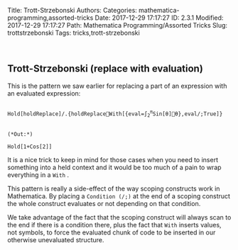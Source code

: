 Title: Trott-Strzebonski
Authors: 
Categories: mathematica-programming,assorted-tricks
Date: 2017-12-29 17:17:27
ID: 2.3.1
Modified: 2017-12-29 17:17:27
Path: Mathematica Programming/Assorted Tricks
Slug: trottstrzebonski
Tags: tricks,trott-strzebonski

<a id="trottstrzebonski-replace-with-evaluation" style="width:0;height:0;margin:0;padding:0;">&zwnj;</a>

## Trott-Strzebonski (replace with evaluation)

This is the pattern we saw earlier for replacing a part of an expression with an evaluated expression:

<pre >
<code>
Hold[holdReplace]/.{holdReplaceWith[{eval=∫<sub>2</sub><sup>π</sup>Sin[θ]θ},eval/;True]}
</code>
</pre>

	(*Out:*)
	
	Hold[1+Cos[2]]

It is a nice trick to keep in mind for those cases when you need to insert something into a held context and it would be too much of a pain to wrap everything in a  ```With``` .

This pattern is really a side-effect of the way scoping constructs work in Mathematica. By placing a  ```Condition (/;)```  at the end of a scoping construct the whole construct evaluates or not depending on that condition.

We take advantage of the fact that the scoping construct will always scan to the end if there is a condition there, plus the fact that  ```With```  inserts values, not symbols, to force the evaluated chunk of code to be inserted in our otherwise unevaluated structure.